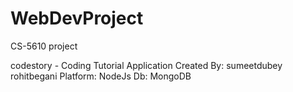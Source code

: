 # WebDevProject
CS-5610 project

codestory - Coding Tutorial Application
Created By: sumeetdubey rohitbegani
Platform: NodeJs
Db: MongoDB

